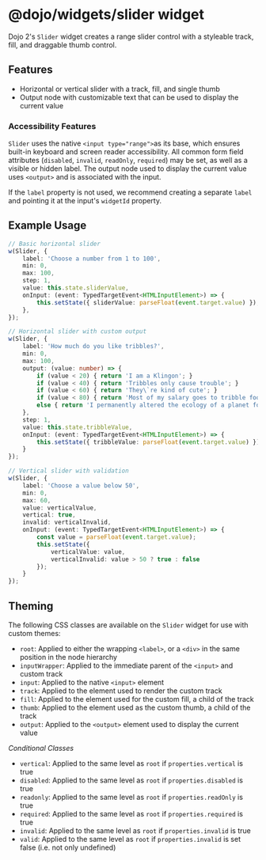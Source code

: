 # @dojo/widgets/slider widget

Dojo 2's `Slider` widget creates a range slider control with a styleable track, fill, and draggable thumb control.


## Features

- Horizontal or vertical slider with a track, fill, and single thumb
- Output node with customizable text that can be used to display the current value

### Accessibility Features

`Slider` uses the native `<input type="range">`as its base, which ensures built-in keyboard and screen reader accessibility. All common form field attributes (`disabled`, `invalid`, `readOnly`, `required`) may be set, as well as a visible or hidden label. The output node used to display the current value uses `<output>` and is associated with the input.

If the `label` property is not used, we recommend creating a separate `label` and pointing it at the input's `widgetId` property.

## Example Usage

```typescript
// Basic horizontal slider
w(Slider, {
	label: 'Choose a number from 1 to 100',
	min: 0,
	max: 100,
	step: 1,
	value: this.state.sliderValue,
	onInput: (event: TypedTargetEvent<HTMLInputElement>) => {
		this.setState({ sliderValue: parseFloat(event.target.value) });
	},
});

// Horizontal slider with custom output
w(Slider, {
	label: 'How much do you like tribbles?',
	min: 0,
	max: 100,
	output: (value: number) => {
		if (value < 20) { return 'I am a Klingon'; }
		if (value < 40) { return 'Tribbles only cause trouble'; }
		if (value < 60) { return 'They\`re kind of cute'; }
		if (value < 80) { return 'Most of my salary goes to tribble food'; }
		else { return 'I permanently altered the ecology of a planet for my tribbles'; }
	},
	step: 1,
	value: this.state.tribbleValue,
	onInput: (event: TypedTargetEvent<HTMLInputElement>) => {
		this.setState({ tribbleValue: parseFloat(event.target.value) });
	}
});

// Vertical slider with validation
w(Slider, {
	label: 'Choose a value below 50',
	min: 0,
	max: 60,
	value: verticalValue,
	vertical: true,
	invalid: verticalInvalid,
	onInput: (event: TypedTargetEvent<HTMLInputElement>) => {
		const value = parseFloat(event.target.value);
		this.setState({
			verticalValue: value,
			verticalInvalid: value > 50 ? true : false
		});
	}
});
```

## Theming

The following CSS classes are available on the `Slider` widget for use with custom themes:

- `root`: Applied to either the wrapping `<label>`, or a `<div>` in the same position in the node hierarchy
- `inputWrapper`: Applied to the immediate parent of the `<input>` and custom track
- `input`: Applied to the native `<input>` element
- `track`: Applied to the element used to render the custom track
- `fill`: Applied to the element used for the custom fill, a child of the track
- `thumb`: Applied to the element used as the custom thumb, a child of the track
- `output`: Applied to the `<output>` element used to display the current value

*Conditional Classes*
- `vertical`: Applied to the same level as `root` if `properties.vertical` is true
- `disabled`: Applied to the same level as `root` if `properties.disabled` is true
- `readonly`: Applied to the same level as `root` if `properties.readOnly` is true
- `required`: Applied to the same level as `root` if `properties.required` is true
- `invalid`: Applied to the same level as `root` if `properties.invalid` is true
- `valid`: Applied to the same level as `root` if `properties.invalid` is set false (i.e. not only undefined)
